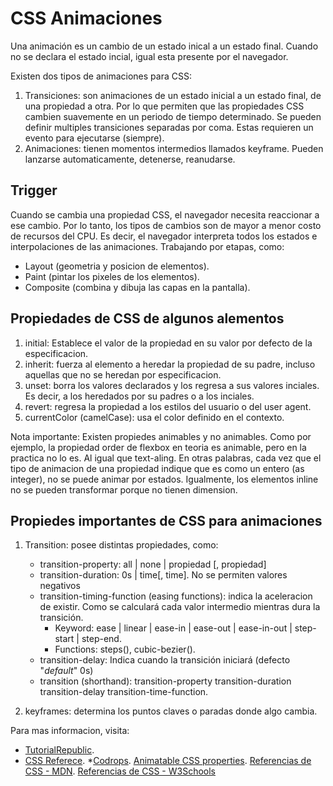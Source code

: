 # CSS Animaciones

Una animación es un cambio de un estado inical a un estado final. Cuando no se declara el estado incial, igual esta presente por el navegador.

Existen dos tipos de animaciones para CSS:

1. Transiciones: son animaciones de un estado inicial a un estado final, de una propiedad a otra. Por lo que permiten que las propiedades CSS cambien suavemente en un periodo de tiempo determinado. Se pueden definir multiples transiciones separadas por coma. Estas requieren un evento para ejecutarse (siempre).
2. Animaciones: tienen momentos intermedios llamados keyframe. Pueden lanzarse automaticamente, detenerse, reanudarse.

## Trigger

Cuando se cambia una propiedad CSS, el navegador necesita reaccionar a ese cambio. Por lo tanto, los tipos de cambios son de mayor a menor costo de recursos del CPU. Es decir, el navegador interpreta todos los estados e interpolaciones de las animaciones. Trabajando por etapas, como:

* Layout (geometria y posicion de elementos).
* Paint (pintar los pixeles de los elementos).
* Composite (combina y dibuja las capas en la pantalla).

## Propiedades de CSS de algunos alementos

1. initial: Establece el valor de la propiedad en su valor por defecto de la especificacion.
2. inherit: fuerza al elemento a heredar la propiedad de su padre, incluso aquellas que no se heredan por especificacion.
3. unset: borra los valores declarados y los regresa a sus valores inciales. Es decir, a los heredados por su padres o a los inciales.
4. revert: regresa la propiedad a los estilos del usuario o del user agent.
5. currentColor (camelCase): usa el color definido en el contexto.

Nota importante: Existen propiedes animables y no animables. Como por ejemplo, la propiedad order de flexbox en teoria es animable, pero en la practica no lo es. Al igual que text-aling. En otras palabras, cada vez que el tipo de animacion de una propiedad indique que es como un entero (as integer), no se puede animar por estados. Igualmente, los elementos inline no se pueden transformar porque no tienen dimension.

## Propiedes importantes de CSS para animaciones

1. Transition: posee distintas propiedades, como:
   * transition-property: all | none | propiedad [, propiedad]
   * transition-duration: 0s | time[, time]. No se permiten valores negativos
   * transition-timing-function (easing functions): indica la aceleracion de existir. Como se calculará cada valor intermedio mientras dura la transición. 
        - Keyword: ease | linear | ease-in | ease-out | ease-in-out | step-start | step-end.
        - Functions: steps(), cubic-bezier().
   * transition-delay: Indica cuando la transición iniciará (defecto "*default*" 0s)
   * transition (shorthand): transition-property transition-duration transition-delay transition-time-function.

2. keyframes: determina los puntos claves o paradas donde algo cambia.

Para mas informacion, visita:

* [TutorialRepublic](https://www.tutorialrepublic.com/css-reference/css-animatable-properties.php).
* [CSS Referece](https://cssreference.io/).
*[Codrops](https://tympanus.net/codrops/css_reference/).
[Animatable CSS properties](https://developer.mozilla.org/en-US/docs/Web/CSS/CSS_animated_properties).
[Referencias de CSS - MDN](https://developer.mozilla.org/es/docs/Web/CSS/Referencia_CSS).
[Referencias de CSS - W3Schools](https://www.w3schools.com/cssref/)
